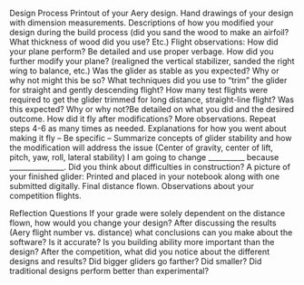 Design Process
Printout of your Aery design.
Hand drawings of your design with dimension measurements.
Descriptions of how you modified your design during the build process (did you sand the wood to make an airfoil? What thickness of wood did you use? Etc.)
Flight observations: How did your plane perform?  Be detailed and use proper verbage.
How did you further modify your plane? (realigned the vertical stabilizer, sanded the right wing to balance, etc.) Was the glider as stable as you expected? Why or why not might this be so?  What techniques did you use to “trim” the glider for straight and gently descending flight?   How many test flights were required to get the glider trimmed for long distance, straight-line flight? Was this expected? Why or why not?Be detailed on what you did and the desired outcome.
How did it fly after modifications?  More observations.
Repeat steps 4-6 as many times as needed.
Explanations for how you went about making it fly – Be specific – Summarize concepts of glider stability and how the modification will address the issue (Center of gravity, center of lift, pitch, yaw, roll, lateral stability)  I am going to change __________ because _______________.  Did you think about difficulties in construction?
A picture of your finished glider:  Printed and placed in your notebook along with one submitted digitally.
Final distance flown. Observations about your competition flights.

Reflection Questions
If your grade were solely dependent on the distance flown, how would you change your design?
After discussing the results (Aery flight number vs. distance) what conclusions can you make about the software?  Is it accurate?  Is you building ability more important than the design?
After the competition, what did you notice about the different designs and results?  Did bigger gliders go farther? Did smaller?  Did traditional designs perform better than experimental?

